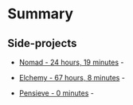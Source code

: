 # Summary


## Side-projects


* [Nomad - 24 hours, 19 minutes](./Nomad.md) -


* [Elchemy - 67 hours, 8 minutes](./Elchemy.md) -


* [Pensieve - 0 minutes](./Pensieve.md) -

